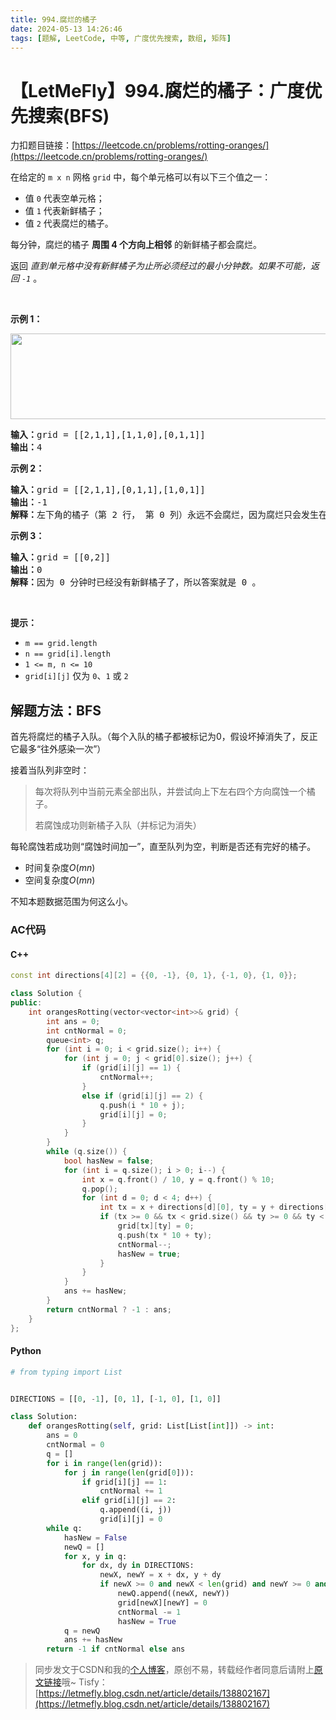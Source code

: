 ```yaml
---
title: 994.腐烂的橘子
date: 2024-05-13 14:26:46
tags: [题解, LeetCode, 中等, 广度优先搜索, 数组, 矩阵]
---
```


# 【LetMeFly】994.腐烂的橘子：广度优先搜索(BFS)

力扣题目链接：[https://leetcode.cn/problems/rotting-oranges/](https://leetcode.cn/problems/rotting-oranges/)

<p>在给定的&nbsp;<code>m x n</code>&nbsp;网格<meta charset="UTF-8" />&nbsp;<code>grid</code>&nbsp;中，每个单元格可以有以下三个值之一：</p>

<ul>
	<li>值&nbsp;<code>0</code>&nbsp;代表空单元格；</li>
	<li>值&nbsp;<code>1</code>&nbsp;代表新鲜橘子；</li>
	<li>值&nbsp;<code>2</code>&nbsp;代表腐烂的橘子。</li>
</ul>

<p>每分钟，腐烂的橘子&nbsp;<strong>周围&nbsp;4 个方向上相邻</strong> 的新鲜橘子都会腐烂。</p>

<p>返回 <em>直到单元格中没有新鲜橘子为止所必须经过的最小分钟数。如果不可能，返回&nbsp;<code>-1</code></em>&nbsp;。</p>

<p>&nbsp;</p>

<p><strong>示例 1：</strong></p>

<p><strong><img alt="" src="https://assets.leetcode-cn.com/aliyun-lc-upload/uploads/2019/02/16/oranges.png" style="height: 137px; width: 650px;" /></strong></p>

<pre>
<strong>输入：</strong>grid = [[2,1,1],[1,1,0],[0,1,1]]
<strong>输出：</strong>4
</pre>

<p><strong>示例 2：</strong></p>

<pre>
<strong>输入：</strong>grid = [[2,1,1],[0,1,1],[1,0,1]]
<strong>输出：</strong>-1
<strong>解释：</strong>左下角的橘子（第 2 行， 第 0 列）永远不会腐烂，因为腐烂只会发生在 4 个方向上。
</pre>

<p><strong>示例 3：</strong></p>

<pre>
<strong>输入：</strong>grid = [[0,2]]
<strong>输出：</strong>0
<strong>解释：</strong>因为 0 分钟时已经没有新鲜橘子了，所以答案就是 0 。
</pre>

<p>&nbsp;</p>

<p><strong>提示：</strong></p>

<ul>
	<li><code>m == grid.length</code></li>
	<li><code>n == grid[i].length</code></li>
	<li><code>1 &lt;= m, n &lt;= 10</code></li>
	<li><code>grid[i][j]</code> 仅为&nbsp;<code>0</code>、<code>1</code>&nbsp;或&nbsp;<code>2</code></li>
</ul>


    
## 解题方法：BFS

首先将腐烂的橘子入队。（每个入队的橘子都被标记为0，假设坏掉消失了，反正它最多“往外感染一次”）

接着当队列非空时：

> 每次将队列中当前元素全部出队，并尝试向上下左右四个方向腐蚀一个橘子。
>
> 若腐蚀成功则新橘子入队（并标记为消失）

每轮腐蚀若成功则“腐蚀时间加一”，直至队列为空，判断是否还有完好的橘子。

+ 时间复杂度$O(mn)$
+ 空间复杂度$O(mn)$

不知本题数据范围为何这么小。

### AC代码

#### C++

```cpp
const int directions[4][2] = {{0, -1}, {0, 1}, {-1, 0}, {1, 0}};

class Solution {
public:
    int orangesRotting(vector<vector<int>>& grid) {
        int ans = 0;
        int cntNormal = 0;
        queue<int> q;
        for (int i = 0; i < grid.size(); i++) {
            for (int j = 0; j < grid[0].size(); j++) {
                if (grid[i][j] == 1) {
                    cntNormal++;
                }
                else if (grid[i][j] == 2) {
                    q.push(i * 10 + j);
                    grid[i][j] = 0;
                }
            }
        }
        while (q.size()) {
            bool hasNew = false;
            for (int i = q.size(); i > 0; i--) {
                int x = q.front() / 10, y = q.front() % 10;
                q.pop();
                for (int d = 0; d < 4; d++) {
                    int tx = x + directions[d][0], ty = y + directions[d][1];
                    if (tx >= 0 && tx < grid.size() && ty >= 0 && ty < grid[0].size() && grid[tx][ty] == 1) {
                        grid[tx][ty] = 0;
                        q.push(tx * 10 + ty);
                        cntNormal--;
                        hasNew = true;
                    }
                }
            }
            ans += hasNew;
        }
        return cntNormal ? -1 : ans;
    }
};
```

#### Python

```python
# from typing import List


DIRECTIONS = [[0, -1], [0, 1], [-1, 0], [1, 0]]

class Solution:
    def orangesRotting(self, grid: List[List[int]]) -> int:
        ans = 0
        cntNormal = 0
        q = []
        for i in range(len(grid)):
            for j in range(len(grid[0])):
                if grid[i][j] == 1:
                    cntNormal += 1
                elif grid[i][j] == 2:
                    q.append((i, j))
                    grid[i][j] = 0
        while q:
            hasNew = False
            newQ = []
            for x, y in q:
                for dx, dy in DIRECTIONS:
                    newX, newY = x + dx, y + dy
                    if newX >= 0 and newX < len(grid) and newY >= 0 and newY < len(grid[0]) and grid[newX][newY] == 1:
                        newQ.append((newX, newY))
                        grid[newX][newY] = 0
                        cntNormal -= 1
                        hasNew = True
            q = newQ
            ans += hasNew
        return -1 if cntNormal else ans
```

> 同步发文于CSDN和我的[个人博客](https://blog.letmefly.xyz/)，原创不易，转载经作者同意后请附上[原文链接](https://blog.letmefly.xyz/2024/05/13/LeetCode%200994.%E8%85%90%E7%83%82%E7%9A%84%E6%A9%98%E5%AD%90/)哦~
> Tisfy：[https://letmefly.blog.csdn.net/article/details/138802167](https://letmefly.blog.csdn.net/article/details/138802167)
